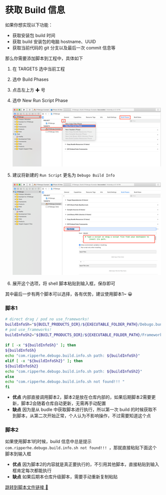 # 获取 Build 信息

如果你想实现以下功能：

* 获取安装包 build 时间
* 获取 build 安装包的电脑 hostname、UUID
* 获取当前代码的 git 分支以及最后一次 commit 信息等

那么你需要添加脚本到工程中，具体如下

1. 在 TARGETS 选中当前工程
2. 选中 Build Phases
3. 点击左上方 ✚ 号
4. 选中 New Run Script Phase

	![](../_media/build-info-1.png)
5. 建议将新建的 `Run Script` 更名为 `Debugo Build Info`

	![](../_media/build-info-2.png)
6. 展开这个选项，将 shell 脚本粘贴到输入框，保存即可

其中最后一步有两个脚本可以选择，各有优势，建议使用脚本1~ 😀

### 脚本1

```bash
# direct drag / pod no use_frameworks!
buildInfoSh="${BUILT_PRODUCTS_DIR}/${EXECUTABLE_FOLDER_PATH}/Debugo.bundle/com.ripperhe.debugo.build.info.sh"
# pod use_frameworks!
buildInfoSh2="${BUILT_PRODUCTS_DIR}/${EXECUTABLE_FOLDER_PATH}/Frameworks/Debugo.framework/Debugo.bundle/com.ripperhe.debugo.build.info.sh"

if [ -x "${buildInfoSh}" ]; then
${buildInfoSh}
echo "com.ripperhe.debugo.build.info.sh path: ${buildInfoSh}"
elif [ -x "${buildInfoSh2}" ]; then
${buildInfoSh2}
echo "com.ripperhe.debugo.build.info.sh path: ${buildInfoSh2}"
else
echo "com.ripperhe.debugo.build.info.sh not found!!! "
fi
```

* **优点** 内部直接调用脚本2，脚本2是放在仓库内部的，如果后期脚本2需要更新，脚本2会随着仓库自动更新，无需再手动配置
* **缺点** 因为是从 budle 中获取脚本进行执行，所以第一次 build 的时候获取不到脚本，从第二次开始正常，个人认为不影响操作，不过需要知道这个点

### 脚本2

如果使用脚本1的时候，build 信息中总是提示 `com.ripperhe.debugo.build.info.sh not found!!! `，那就直接粘贴下面这个脚本到输入框

* **优点** 因为脚本2的内容就是真正要执行的，不引用其他脚本，直接粘贴到输入框肯定每次都能执行
* **缺点** 如果后期本仓库升级脚本，需要手动重新复制粘贴

[跳转到脚本文件链接 🚀](https://github.com/ripperhe/Debugo/blob/master/Debugo/Core/Assets/Debugo.bundle/com.ripperhe.debugo.build.info.sh)
